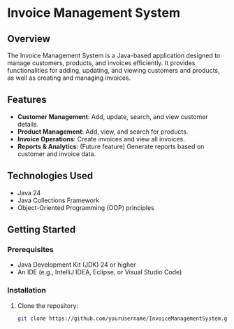 # Invoice Management System

## Overview
The Invoice Management System is a Java-based application designed to manage customers, products, and invoices efficiently. It provides functionalities for adding, updating, and viewing customers and products, as well as creating and managing invoices.

## Features
- **Customer Management**: Add, update, search, and view customer details.
- **Product Management**: Add, view, and search for products.
- **Invoice Operations**: Create invoices and view all invoices.
- **Reports & Analytics**: (Future feature) Generate reports based on customer and invoice data.

## Technologies Used
- Java 24
- Java Collections Framework
- Object-Oriented Programming (OOP) principles

## Getting Started

### Prerequisites
- Java Development Kit (JDK) 24 or higher
- An IDE (e.g., IntelliJ IDEA, Eclipse, or Visual Studio Code)

### Installation
1. Clone the repository:
   ```bash
   git clone https://github.com/yourusername/InvoiceManagementSystem.git